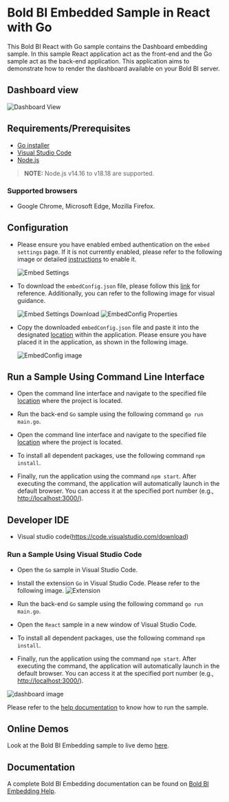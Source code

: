 # Bold BI Embedded Sample in React with Go

This Bold BI React with Go sample contains the Dashboard embedding sample. In this sample React application act as the front-end and the Go sample act as the back-end application. This application aims to demonstrate how to render the dashboard available on your Bold BI server.

## Dashboard view

![Dashboard View](https://github.com/boldbi/aspnet-core-sample/assets/91586758/1407fd9b-abaa-47f5-b02a-fbadd8bc2388)

## Requirements/Prerequisites

* [Go installer](https://go.dev/dl/)
* [Visual Studio Code](https://code.visualstudio.com/download)
* [Node.js](https://nodejs.org/en/)

 > **NOTE:** Node.js v14.16 to v18.18 are supported.

### Supported browsers
  
* Google Chrome, Microsoft Edge, Mozilla Firefox.

## Configuration

* Please ensure you have enabled embed authentication on the `embed settings` page. If it is not currently enabled, please refer to the following image or detailed [instructions](https://help.boldbi.com/site-administration/embed-settings/#get-embed-secret-code?utm_source=github&utm_medium=backlinks) to enable it.

    ![Embed Settings](https://github.com/boldbi/aspnet-core-sample/assets/91586758/b3a81978-9eb4-42b2-92bb-d1e2735ab007)

* To download the `embedConfig.json` file, please follow this [link](https://help.boldbi.com/site-administration/embed-settings/#get-embed-configuration-file?utm_source=github&utm_medium=backlinks) for reference. Additionally, you can refer to the following image for visual guidance.

     ![Embed Settings Download](https://github.com/boldbi/aspnet-core-sample/assets/91586758/d27d4cfc-6a3e-4c34-975e-f5f22dea6172)
     ![EmbedConfig Properties](https://github.com/boldbi/aspnet-core-sample/assets/91586758/d6ce925a-0d4c-45d2-817e-24d6d59e0d63)

* Copy the downloaded `embedConfig.json` file and paste it into the designated [location](https://github.com/boldbi/react-with-go-sample/tree/master/Go) within the application. Please ensure you have placed it in the application, as shown in the following image.

    ![EmbedConfig image](https://github.com/boldbi/aspnet-core-sample/assets/91586758/4d1489c0-ea7a-40ab-b067-e116ad9bee5a)

## Run a Sample Using Command Line Interface

* Open the command line interface and navigate to the specified file [location](https://github.com/boldbi/react-with-go-sample/tree/master/Go) where the project is located.

* Run the back-end `Go` sample using the following command `go run main.go`.

* Open the command line interface and navigate to the specified file [location](https://github.com/boldbi/react-with-go-sample/tree/master/React) where the project is located.

* To install all dependent packages, use the following command `npm install`.

* Finally, run the application using the command `npm start`. After executing the command, the application will automatically launch in the default browser. You can access it at the specified port number (e.g., <http://localhost:3000/>).

## Developer IDE

* Visual studio code(<https://code.visualstudio.com/download>)

### Run a Sample Using Visual Studio Code

* Open the `Go` sample in Visual Studio Code.

* Install the extension `Go` in Visual Studio Code. Please refer to the following image.
    ![Extension](https://github.com/boldbi/aspnet-core-sample/assets/91586758/8cc5ca2f-f59f-4bd1-bb5c-3dc00ac1b2a8)

* Run the back-end `Go` sample using the following command `go run main.go`.

* Open the `React` sample in a new window of Visual Studio Code.

* To install all dependent packages, use the following command `npm install`.

* Finally, run the application using the command `npm start`. After executing the command, the application will automatically launch in the default browser. You can access it at the specified port number (e.g., <http://localhost:3000/>).

![dashboard image](https://github.com/boldbi/aspnet-core-sample/assets/91586758/1407fd9b-abaa-47f5-b02a-fbadd8bc2388)

Please refer to the [help documentation](https://help.boldbi.com/embedding-options/embedding-sdk/samples/react-with-go/#how-to-run-the-sample?utm_source=github&utm_medium=backlinks) to know how to run the sample.

## Online Demos

Look at the Bold BI Embedding sample to live demo [here](https://samples.boldbi.com/embed?utm_source=github&utm_medium=backlinks).

## Documentation

 A complete Bold BI Embedding documentation can be found on [Bold BI Embedding Help](https://help.boldbi.com/embedded-bi/javascript-based/?utm_source=github&utm_medium=backlinks).
